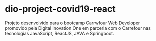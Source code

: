 # dio-project-covid19-react

Projeto desenvolvido para o bootcamp Carrwfour Web Developer promovido pela Digital Inovation One em parceria com o Carrefour
nas tecnologias JavaScript, ReactJS, JAVA e Springboot.
